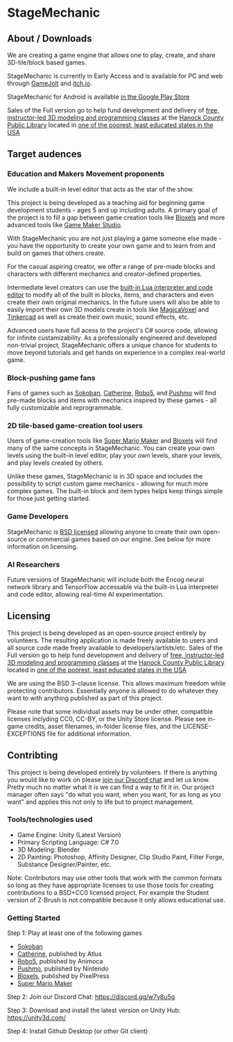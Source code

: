# StageMechanic

## About / Downloads

We are creating a game engine that allows one to play, create, and share 3D-tile/block based games.

StageMechanic is currently in Early Access and is available for PC and web through [GameJolt](https://gamejolt.com/games/StageMechanic/357305) and [itch.io](https://youreperfect.itch.io/stagemechanic).

StageMechanic for Android is available [in the Google Play Store](https://play.google.com/store/apps/developer?id=You%27re+Perfect+Studio)

Sales of the Full version go to help fund development and delivery of [free, instructor-led 3D modeling and programming classes](https://gitlab.com/youreperfectstudio/RoyalGameOfUrCourse) at the [Hanock County Public Library](http://www.hancocklibraries.info/) located in [one of the poorest, least educated states in the USA](https://www.usnews.com/news/best-states/mississippi)

## Target audences

### Education and Makers Movement proponents

We include a built-in level editor that acts as the star of the show.

This project is being developed as a teaching aid for beginning game development students - ages 5 and up including adults. A primary goal of the project is to fill a gap between game creation tools like [Bloxels](http://edu.bloxelsbuilder.com/) and more advanced tools like [Game Maker Studio](https://www.yoyogames.com/gamemaker). 

With StageMechanic you are not just playing a game someone else made - you have the opportunity to create your own game and to learn from and build on games that others create.

For the casual aspiring creator, we offer a range of pre-made blocks and characters with different mechanics and creator-defined properties.

Intermediate level creators can use the [built-in Lua interpreter and code editor](https://www.youtube.com/watch?v=FvleCxA1DH8&list=PLANow1r53Tu5EiuWOlDKUoO6J7Ul8WRAf) to modify all of the built in blocks, items, and characters and even create their own original mechanics. In the future users will also be able to easily import their own 3D models create in tools like [MagicaVoxel](https://ephtracy.github.io/) and [Tinkercad](https://www.tinkercad.com/#/) as well as create their own music, sound effects, etc.

Advanced users have full acess to the project's C# source code, allowing for infinite custamizability. As a professionally engineered and developed non-trivial project, StageMechanic offers a unique chance for students to move beyond tutorials and get hands on experience in a complex real-world game.

### Block-pushing game fans

Fans of games such as [Sokoban](https://en.wikipedia.org/wiki/Sokoban), [Catherine](http://catherinethegame.com/fullbody/home.html), [Robo5](https://play.google.com/store/apps/details?id=com.animoca.google.robo5&hl=en_US), and [Pushmo](https://www.nintendo.com/games/detail/pushmo-3ds) will find pre-made blocks and items with mechanics inspired by these games - all fully customizable and reprogrammable. 

### 2D tile-based game-creation tool users

Users of game-creation tools like [Super Mario Maker](http://supermariomaker.nintendo.com/) and [Bloxels](http://edu.bloxelsbuilder.com/) will find many of the same concepts in StageMechanic. You can create your own levels using the built-in level editor, play your own levels, share your levels, and play levels created by others.

Unlike these games, StageMechanic is in 3D space and includes the possibility to script custom game mechanics - allowing for much more complex games. The built-in block and item types helps keep things simple for those just getting started.

### Game Developers

StageMechanic is [BSD licensed](https://opensource.org/licenses/BSD-3-Clause) allowing anyone to create their own open-source or commercial games based on our engine. See below for more information on licensing. 

### AI Researchers

Future versions of StageMechanic will include both the Encog neural network library and TensorFlow accessable via the built-in Lua interpreter and code editor, allowing real-time AI experimentation.

## Licensing

This project is being developed as an open-source project entirely by volunteers. The resulting application is made freely available to users and all source code made freely available to developers/artists/etc. Sales of the Full version go to help fund development and delivery of [free, instructor-led 3D modeling and programming classes](https://gitlab.com/youreperfectstudio/RoyalGameOfUrCourse) at the [Hanock County Public Library](http://www.hancocklibraries.info/) located in [one of the poorest, least educated states in the USA](https://www.usnews.com/news/best-states/mississippi)

We are using the BSD 3-clause license. This allows maximum freedom while protecting contributors. Essentially anyone is allowed to do whatever they want to with anything published as part of this project. 

Please note that some individual assets may be under other, compatible licenses inclyding CC0, CC-BY, or the Unity Store license. Please see in-game credits, asset filenames, in-folder license files, and the LICENSE-EXCEPTIONS file for additional information.

## Contribting

This project is being developed entirely by volunteers. If there is anything you would like to work on please [join our Discord chat](https://discord.gg/TBU4MyE) and let us know. Pretty much no matter what it is we can find a way to fit it in. Our project manager often says "do what you want, when you want, for as long as you want" and applies this not only to life but to project management.

### Tools/technologies used

* Game Engine: Unity (Latest Version)
* Primary Scripting Language: C# 7.0
* 3D Modeling: Blender
* 2D Painting: Photoshop, Affinity Designer, Clip Studio Paint, Filter Forge, Substance Designer/Painter, etc.

Note: Contributors may use other tools that work with the common formats so long as they have appropriate licenses to use those tools for creating contributions to a BSD+CC0 licensed project. For example the Student version of Z-Brush is not compatible because it only allows educational use.

### Getting Started

Step 1: Play at least one of the following games
* [Sokoban](https://en.wikipedia.org/wiki/Sokoban)
* [Catherine](http://catherine.wikia.com/wiki/Catherine_Wiki), published by Atlus
* [Robo5](https://play.google.com/store/apps/details?id=com.animoca.google.robo5&hl=en), published by Animoca
* [Pushmo](https://www.nintendo.com/games/detail/pushmo-3ds), published by Nintendo
* [Bloxels](https://www.bloxelsbuilder.com/), published by PixelPress
* [Super Mario Maker](http://supermariomaker.nintendo.com/)

Step 2: Join our Discord Chat: https://discord.gg/w7y8u5g

Step 3: Download and install the latest version on Unity Hub: https://unity3d.com/

Step 4: Install Github Desktop (or other Git client)